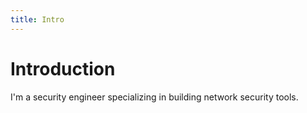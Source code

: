 ```yaml
---
title: Intro
---
```


# Introduction

I'm a security engineer specializing in building network security tools.


